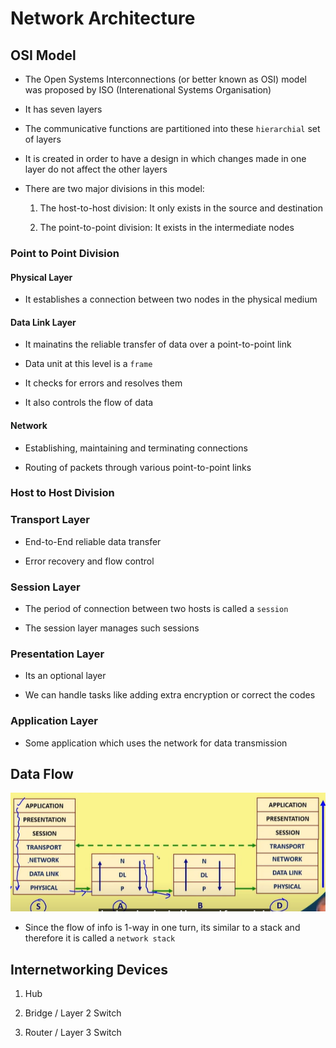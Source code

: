 # Network Architecture

## OSI Model

- The Open Systems Interconnections (or better known as OSI) model was proposed by ISO (Interenational Systems Organisation)

- It has seven layers

- The communicative functions are partitioned into these `hierarchial` set of layers

- It is created in order to have a design in which changes made in one layer do not affect the other layers

- There are two major divisions in this model:
    1. The host-to-host division: It only exists in the source and destination

    2. The point-to-point division: It exists in the intermediate nodes

### Point to Point Division

#### Physical Layer

- It establishes a connection between two nodes in the physical medium

#### Data Link Layer

- It mainatins the reliable transfer of data over a point-to-point link

- Data unit at this level is a `frame`

- It checks for errors and resolves them

- It also controls the flow of data

#### Network

- Establishing, maintaining and terminating connections

- Routing of packets through various point-to-point links

### Host to Host Division

### Transport Layer

- End-to-End reliable data transfer

- Error recovery and flow control

### Session Layer

- The period of connection between two hosts is called a `session`

- The session layer manages such sessions

### Presentation Layer

- Its an optional layer

- We can handle tasks like adding extra encryption or correct the codes

### Application Layer

- Some application which uses the network for data transmission

## Data Flow

![Data Flow](<assets/Data Flow diagram.png>)

- Since the flow of info is 1-way in one turn, its similar to a stack and therefore it is called a `network stack`

## Internetworking Devices

1. Hub

2. Bridge / Layer 2 Switch

3. Router / Layer 3 Switch